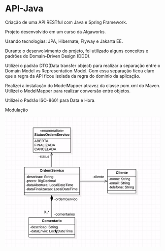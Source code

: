 # API-Java
Criação de uma API RESTful com Java e Spring Framework.

Projeto desenvolvido em um curso da Algaworks. 

Usando tecnologias: JPA, Hibernate, Flyway e Jakarta EE.

Durante o desenvolvimento do projeto, foi utilizado alguns conceitos e padrões do Domain-Driven Design (DDD).

Utilizei o padrão DTO(Data transfer object) para realizar a separação entre o Domain Model vs Representation Model.
Com essa separação ficou claro que a regra da API ficou isolada da regra do dominio da aplicação.

Realizei a instalação do ModelMapper atravez da classe pom.xml do Maven. Utilizei o ModelMapper para realizar conversão entre objetos.

Utilizei o Padrão ISO-8601 para Data e Hora.

Modulação

![imagem](Modulacao.PNG)
